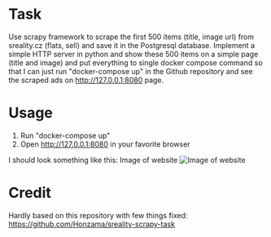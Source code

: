 # Task
Use scrapy framework to scrape the first 500 items (title, image url) from sreality.cz (flats, sell) and save it in the Postgresql database. Implement a simple HTTP server in python and show these 500 items on a simple page (title and image) and put everything to single docker compose command so that I can just run "docker-compose up" in the Github repository and see the scraped ads on http://127.0.0.1:8080 page.

# Usage 
1. Run "docker-compose up"
2. Open http://127.0.0.1:8080 in your favorite browser

I should look something like this: Image of website
![Image of website](https://github.com/JakubGal/Scrapy-for-sreality.cz/assets/44644846/5d7c738e-2c15-4250-9c70-749a2569b5ee)

# Credit
Hardly based on this repository with few things fixed:
https://github.com/Honzama/sreality-scrapy-task
